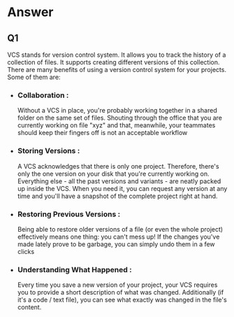 # Answer

## Q1
VCS stands for  version control system. It allows you to track the history of a collection of files. It supports creating different versions of this collection.
There are many benefits of using a version control system for your projects. Some of them are:
* ### Collaboration :
  Without a VCS in place, you're probably working together in a shared folder on the same set of files. Shouting through the office that  you are currently working on file "xyz" and that, meanwhile, your teammates should keep their fingers off is not an acceptable workflow
* ### Storing Versions : 
  A VCS acknowledges that there is only one project. Therefore, there's only the one version on your disk that you're currently working on. Everything else - all the past versions and variants - are neatly packed up inside the VCS. When you need it, you can request any version at any time and you'll have a snapshot of the complete project right at hand.
* ### Restoring Previous Versions : 
  Being able to restore older versions of a file (or even the whole project) effectively means one thing: you can't mess up! If the changes you've made lately prove to be garbage, you can simply undo them in a few clicks
* ### Understanding What Happened : 
  Every time you save a new version of your project, your VCS requires you to provide a short description of what was changed. Additionally (if it's a code / text file), you can see what exactly was changed in the file's content.


